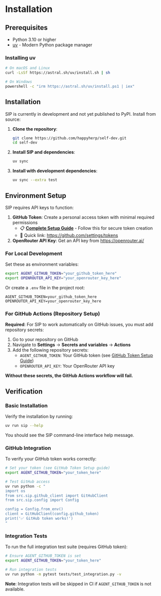 # Installation

## Prerequisites

- Python 3.10 or higher
- [uv](https://docs.astral.sh/uv/) - Modern Python package manager

### Installing uv

```sh
# On macOS and Linux
curl -LsSf https://astral.sh/uv/install.sh | sh

# On Windows
powershell -c "irm https://astral.sh/uv/install.ps1 | iex"
```

## Installation

SIP is currently in development and not yet published to PyPI. Install from source:

1. **Clone the repository**:
   ```sh
   git clone https://github.com/happyherp/self-dev.git
   cd self-dev
   ```

2. **Install SIP and dependencies**:
   ```sh
   uv sync
   ```

3. **Install with development dependencies**:
   ```sh
   uv sync --extra test
   ```

## Environment Setup

SIP requires API keys to function:

1. **GitHub Token**: Create a personal access token with minimal required permissions
   - 📋 **[Complete Setup Guide](./github-token-setup.md)** - Follow this for secure token creation
   - 🔗 Quick link: https://github.com/settings/tokens
2. **OpenRouter API Key**: Get an API key from https://openrouter.ai/

### For Local Development

Set these as environment variables:

```sh
export AGENT_GITHUB_TOKEN="your_github_token_here"
export OPENROUTER_API_KEY="your_openrouter_key_here"
```

Or create a `.env` file in the project root:

```
AGENT_GITHUB_TOKEN=your_github_token_here
OPENROUTER_API_KEY=your_openrouter_key_here
```

### For GitHub Actions (Repository Setup)

**Required**: For SIP to work automatically on GitHub issues, you must add repository secrets:

1. Go to your repository on GitHub
2. Navigate to **Settings** → **Secrets and variables** → **Actions**
3. Add the following repository secrets:
   - `AGENT_GITHUB_TOKEN`: Your GitHub token (see [GitHub Token Setup Guide](./github-token-setup.md))
   - `OPENROUTER_API_KEY`: Your OpenRouter API key

**Without these secrets, the GitHub Actions workflow will fail.**

## Verification

### Basic Installation
Verify the installation by running:

```sh
uv run sip --help
```

You should see the SIP command-line interface help message.

### GitHub Integration
To verify your GitHub token works correctly:

```sh
# Set your token (see GitHub Token Setup guide)
export AGENT_GITHUB_TOKEN="your_token_here"

# Test GitHub access
uv run python -c "
import os
from src.sip.github_client import GitHubClient
from src.sip.config import Config

config = Config.from_env()
client = GitHubClient(config.github_token)
print('✅ GitHub token works!')
"
```

### Integration Tests
To run the full integration test suite (requires GitHub token):

```sh
# Ensure AGENT_GITHUB_TOKEN is set
export AGENT_GITHUB_TOKEN="your_token_here"

# Run integration tests
uv run python -m pytest tests/test_integration.py -v
```

**Note**: Integration tests will be skipped in CI if `AGENT_GITHUB_TOKEN` is not available.

